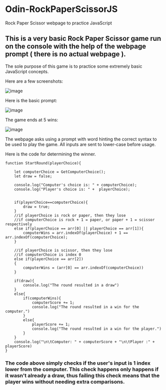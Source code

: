 # Odin-RockPaperScissorJS
Rock Paper Scissor webpage to practice JavaScript

## This is a very basic Rock Paper Scissor game run on the console with the help of the webpage prompt ( there is no actual webpage ).
The sole purpose of this game is to practice some extremely basic JavaScript concepts. 

Here are a few screenshots:

![image](https://github.com/MarkJuliusAbraham/Odin-RockPaperScissorJS/assets/122323456/5f9a0c45-d451-4b6d-895a-f59ca8716cf0)

Here is the basic prompt:

![image](https://github.com/MarkJuliusAbraham/Odin-RockPaperScissorJS/assets/122323456/db6f80c2-3065-4201-94bb-8b8d51a41886)

The game ends at 5 wins:

![image](https://github.com/MarkJuliusAbraham/Odin-RockPaperScissorJS/assets/122323456/710d977a-e45f-4d1c-bdca-b1c1c25335e1)

The webpage asks using a prompt with word hinting the correct syntax to be used to play the game. All inputs are sent to lower-case before usage.

Here is the code for determining the winner.

```
function StartRound(playerChoice){

    let computerChoice = GetComputerChoice();
    let draw = false;

    console.log("Computer's choice is: " + computerChoice);
    console.log("Player's choice is: " +  playerChoice);


    if(playerChoice==computerChoice){
        draw = true;
    }
    //if playerChoice is rock or paper, then they lose
    //if computerChoice is rock + 1 = paper, or paper + 1 = scissor respectively
    else if(playerChoice == arr[0] || playerChoice == arr[1]){
        computerWins = arr.indexOf(playerChoice) + 1 == arr.indexOf(computerChoice);
    }

    //if playerChoice is scissor, then they lose
    //if computerChoice is index 0
    else if(playerChoice == arr[2])
    {
        computerWins = (arr[0] == arr.indexOf(computerChoice))
    }

    if(draw){
        console.log("The round resulted in a draw")
    }
    else{
        if(computerWins){
            computerScore += 1;
            console.log("The round resulted in a win for the computer.")
        }
        else{
            playerScore += 1;
            console.log("The round resulted in a win for the player.")
        }
    }
    console.log("\n\tComputer: " + computerScore + "\n\tPlayer :" + playerScore)
}
```

### The code above simply checks if the user's input is 1 index lower from the computer. This check happens only happens if it wasn't already a draw, thus failing this check means that the player wins without needing extra comparisons.
